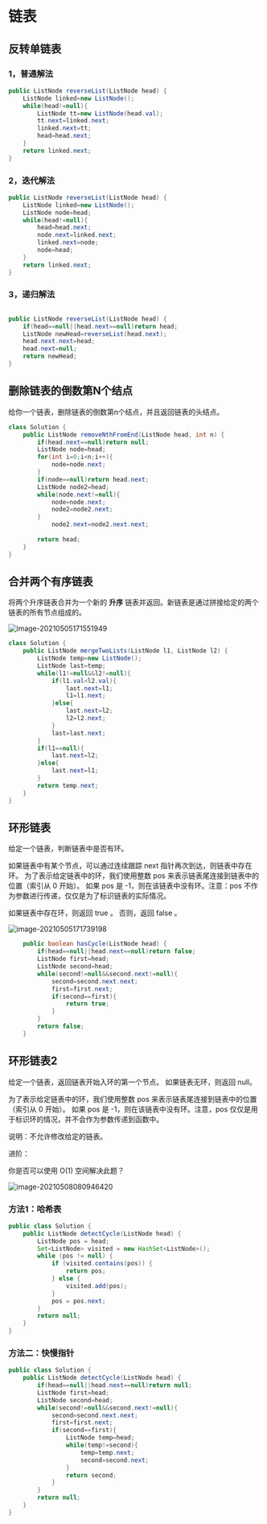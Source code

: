 # 链表

## 反转单链表

### 1，普通解法

```java
public ListNode reverseList(ListNode head) {
    ListNode linked=new ListNode();
    while(head!=null){
        ListNode tt=new ListNode(head.val);
        tt.next=linked.next;
        linked.next=tt;
        head=head.next;
    }
    return linked.next;
}
```

### 2，迭代解法

```java
public ListNode reverseList(ListNode head) { 
    ListNode linked=new ListNode();
    ListNode node=head;
    while(head!=null){
        head=head.next;
        node.next=linked.next;
        linked.next=node;
        node=head;
    }
    return linked.next;
}
```

### 3，递归解法

```java

public ListNode reverseList(ListNode head) {
    if(head==null||head.next==null)return head;
    ListNode newHead=reverseList(head.next);
    head.next.next=head;
    head.next=null;
    return newHead;
}
```

## 删除链表的倒数第N个结点

给你一个链表，删除链表的倒数第n个结点，并且返回链表的头结点。

```java
class Solution {
    public ListNode removeNthFromEnd(ListNode head, int n) {
        if(head.next==null)return null;
        ListNode node=head;
        for(int i=0;i<n;i++){
            node=node.next;
        }
        if(node==null)return head.next;
        ListNode node2=head;
        while(node.next!=null){
            node=node.next;
            node2=node2.next;
        }
            node2.next=node2.next.next;
    
        return head;
    }
}
```

## 合并两个有序链表

将两个升序链表合并为一个新的 **升序** 链表并返回。新链表是通过拼接给定的两个链表的所有节点组成的。 

![image-20210505171551949](https://gitee.com/stiwen/images_bed/raw/master/img/image-20210505171551949.png)

```java
class Solution {
    public ListNode mergeTwoLists(ListNode l1, ListNode l2) {
        ListNode temp=new ListNode();
        ListNode last=temp;
        while(l1!=null&&l2!=null){
            if(l1.val<l2.val){
                last.next=l1;
                l1=l1.next;
            }else{ 
                last.next=l2;
                l2=l2.next;
            }
            last=last.next;
        }
        if(l1==null){
            last.next=l2;
        }else{
            last.next=l1;
        }
        return temp.next;
    }
}
```

## 环形链表

给定一个链表，判断链表中是否有环。

如果链表中有某个节点，可以通过连续跟踪 next 指针再次到达，则链表中存在环。 为了表示给定链表中的环，我们使用整数 pos 来表示链表尾连接到链表中的位置（索引从 0 开始）。 如果 pos 是 -1，则在该链表中没有环。注意：pos 不作为参数进行传递，仅仅是为了标识链表的实际情况。

如果链表中存在环，则返回 true 。 否则，返回 false 。

![image-20210505171739198](https://gitee.com/stiwen/images_bed/raw/master/img/image-20210505171739198.png)

```java
    public boolean hasCycle(ListNode head) {
        if(head==null||head.next==null)return false;
        ListNode first=head;
        ListNode second=head;
        while(second!=null&&second.next!=null){
            second=second.next.next;
            first=first.next;
            if(second==first){
                return true;
            }
        }
        return false;
    }
```

## 环形链表2

给定一个链表，返回链表开始入环的第一个节点。 如果链表无环，则返回 null。

为了表示给定链表中的环，我们使用整数 pos 来表示链表尾连接到链表中的位置（索引从 0 开始）。 如果 pos 是 -1，则在该链表中没有环。注意，pos 仅仅是用于标识环的情况，并不会作为参数传递到函数中。

说明：不允许修改给定的链表。

进阶：

你是否可以使用 O(1) 空间解决此题？

![image-20210508080946420](https://gitee.com/stiwen/images_bed/raw/master/img/image-20210508080946420.png)

### 方法1：哈希表

```java
public class Solution {
    public ListNode detectCycle(ListNode head) {
        ListNode pos = head;
        Set<ListNode> visited = new HashSet<ListNode>();
        while (pos != null) {
            if (visited.contains(pos)) {
                return pos;
            } else {
                visited.add(pos);
            }
            pos = pos.next;
        }
        return null;
    }
}

```

### 方法二：快慢指针

```java
public class Solution {
    public ListNode detectCycle(ListNode head) {
        if(head==null||head.next==null)return null;
        ListNode first=head;
        ListNode second=head;
        while(second!=null&&second.next!=null){
            second=second.next.next;
            first=first.next;
            if(second==first){
                ListNode temp=head;
                while(temp!=second){
                    temp=temp.next;
                    second=second.next;
                }
                return second;
            }
        }
        return null;
    }
}
```

